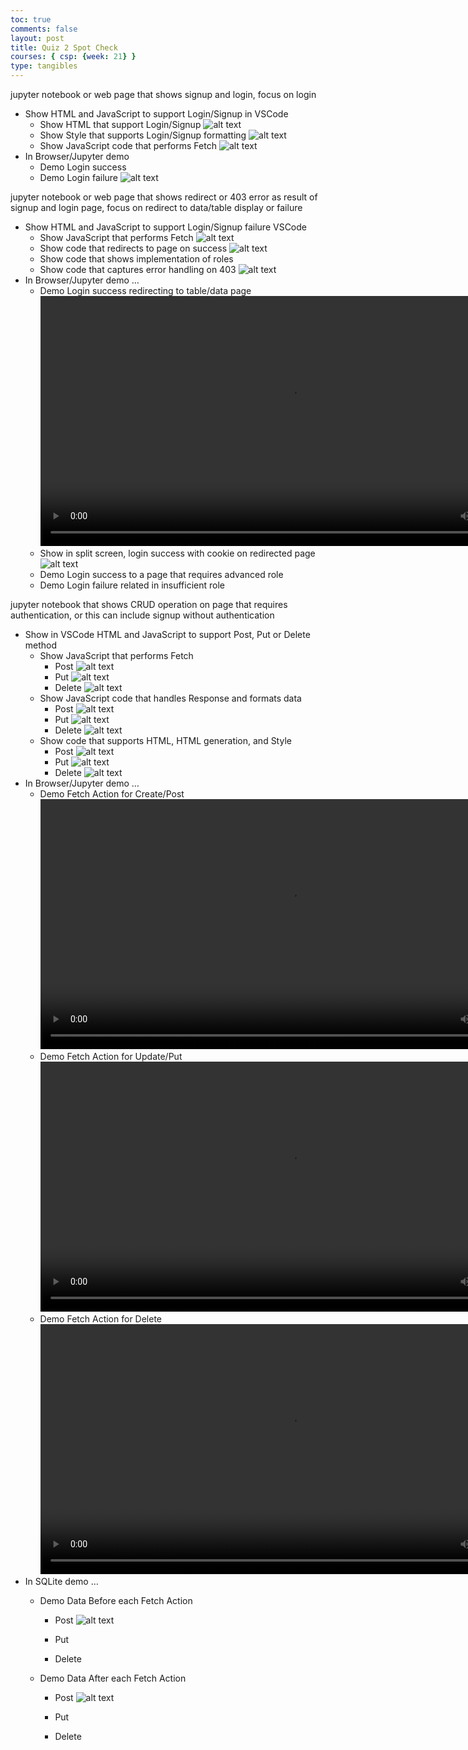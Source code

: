```yaml
---
toc: true
comments: false
layout: post
title: Quiz 2 Spot Check
courses: { csp: {week: 21} }
type: tangibles
---
```


jupyter notebook or web page that shows signup and login, focus on login

- Show HTML and JavaScript to support Login/Signup in VSCode
    - Show HTML that support Login/Signup
    ![alt text](</student/images/Screenshot 2024-02-04 at 10.25.38 PM.png>)
    - Show Style that supports Login/Signup formatting
    ![alt text](</student/images/Screenshot 2024-02-04 at 10.27.17 PM.png>)
    - Show JavaScript code that performs Fetch
    ![alt text](</student/images/Screenshot 2024-02-04 at 10.29.00 PM.png>)
- In Browser/Jupyter demo 
    - Demo Login success
    - Demo Login failure
    ![alt text](</student/images/Screenshot 2024-02-04 at 10.32.48 PM.png>)

jupyter notebook or web page that shows redirect or 403 error as result of signup and login page, focus on redirect to data/table display or failure

- Show HTML and JavaScript to support Login/Signup failure VSCode
    - Show JavaScript that performs Fetch
    ![alt text](</student/images/Screenshot 2024-02-04 at 10.29.00 PM.png>)
    - Show code that redirects to page on success
    ![alt text](</student/images/Screenshot 2024-02-04 at 10.43.16 PM.png>)
    - Show code that shows implementation of roles
    - Show code that captures error handling on 403
    ![alt text](</student/images/Screenshot 2024-02-04 at 10.45.18 PM.png>)
- In Browser/Jupyter demo …
    - Demo Login success redirecting to table/data page
    <video  height="400" controls src="/student/videos/Screen Recording 2024-02-04 at 10.51.42 PM.mp4" title="Title"></video>
    - Show in split screen, login success with cookie on redirected page
    ![alt text](</student/images/Screenshot 2024-02-04 at 10.36.36 PM.png>)
    - Demo Login success to a page that requires advanced role
    - Demo Login failure related in insufficient role

jupyter notebook that shows CRUD operation on page that requires authentication, or this can include signup without authentication

- Show in VSCode HTML and JavaScript to support Post, Put or Delete method
    - Show JavaScript that performs Fetch
        - Post
        ![alt text](</student/images/Screenshot 2024-02-05 at 6.13.06 PM.png>)
        - Put
        ![alt text](</student/images/Screenshot 2024-02-05 at 6.13.51 PM.png>)
        - Delete
        ![alt text](</student/images/Screenshot 2024-02-05 at 6.14.36 PM.png>)
    - Show JavaScript code that handles Response and formats data
        - Post
        ![alt text](</student/images/Screenshot 2024-02-05 at 6.16.53 PM.png>)
        - Put
        ![alt text](</student/images/Screenshot 2024-02-05 at 6.17.52 PM.png>)
        - Delete
        ![alt text](</student/images/Screenshot 2024-02-05 at 6.18.33 PM.png>)
    - Show code that supports HTML, HTML generation, and Style
        - Post
        ![alt text](</student/images/Screenshot 2024-02-05 at 7.07.27 PM.png>)
        - Put
        ![alt text](</student/images/Screenshot 2024-02-05 at 7.08.07 PM.png>)
        - Delete
        ![alt text](</student/images/Screenshot 2024-02-05 at 7.08.49 PM.png>)
- In Browser/Jupyter demo …
    - Demo Fetch Action for Create/Post
    <video height="400" controls src="/student/videos/Screen Recording 2024-02-05 at 7.23.40 PM.mp4" title="Title"></video>
    - Demo Fetch Action for Update/Put
    <video height="400" controls src="/student/videos/Screen Recording 2024-02-05 at 7.28.29 PM.mp4" title="Title"></video>
    - Demo Fetch Action for Delete
    <video height="400" controls src="/student/videos/Screen Recording 2024-02-05 at 7.33.58 PM.mp4" title="Title"></video>
- In SQLite demo …
    - Demo Data Before each Fetch Action
        - Post
        ![alt text](</student/images/Screenshot 2024-02-05 at 7.44.45 PM.png>)
        - Put

        - Delete

    - Demo Data After each Fetch Action
        - Post
        ![alt text](</student/images/Screenshot 2024-02-05 at 7.45.27 PM.png>)
        - Put

        - Delete
